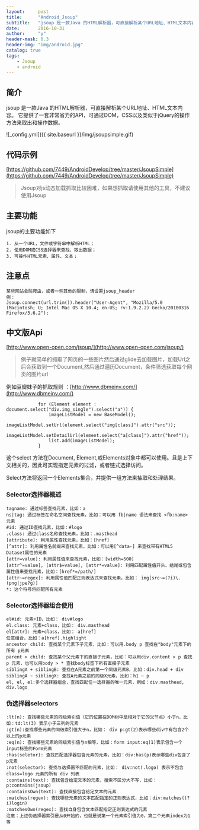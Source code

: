 ```yaml
---
layout:     post
title:      "Android_Jsoup"
subtitle:   "jsoup 是一款Java 的HTML解析器，可直接解析某个URL地址、HTML文本内容"
date:       2016-10-31
author:     "y"
header-mask: 0.3
header-img: "img/android.jpg"
catalog: true
tags:
    - Jsoup
    - android
---
```


## 简介

jsoup 是一款Java 的HTML解析器，可直接解析某个URL地址、HTML文本内容。
它提供了一套非常省力的API，可通过DOM，CSS以及类似于jQuery的操作方法来取出和操作数据。


![_config.yml]({{ site.baseurl }}/img/jsoupsimple.gif)

## 代码示例
[https://github.com/7449/AndroidDevelop/tree/master/JsoupSimple](https://github.com/7449/AndroidDevelop/tree/master/JsoupSimple)


>Jsoup对js动态加载抓取比较困难，如果想抓取请使用其他的工具，不建议使用Jsoup

## 主要功能

jsoup的主要功能如下

	1. 从一个URL，文件或字符串中解析HTML；
	2. 使用DOM或CSS选择器来查找、取出数据；
	3. 可操作HTML元素、属性、文本；

## 注意点
	
	某些网站会防爬虫，或者一些其他的限制，请设置jsoup_header
	例：
	Jsoup.connect(url.trim()).header("User-Agent", "Mozilla/5.0 (Macintosh; U; Intel Mac OS X 10.4; en-US; rv:1.9.2.2) Gecko/20100316 Firefox/3.6.2");


## 中文版Api
[http://www.open-open.com/jsoup/](http://www.open-open.com/jsoup/)


>例子就简单的抓取了网页的一些图片然后通过glide去加载图片，加载Url之后会获取到一个Document,然后通过遍历Document，条件筛选获取每个网页的图片url

例如豆瓣妹子的抓取规则 ：[http://www.dbmeinv.com/](http://www.dbmeinv.com/)

	
                for (Element element : document.select("div.img_single").select("a")) {
                    imageListModel = new BaseModel();
                    imageListModel.setUrl(element.select("img[class]").attr("src"));
                    imageListModel.setDetailUrl(element.select("a[class]").attr("href"));
                    list.add(imageListModel);
                }
	
这个select 方法在Document, Element,或Elements对象中都可以使用。且是上下文相关的，因此可实现指定元素的过滤，或者链式选择访问。

Select方法将返回一个Elements集合，并提供一组方法来抽取和处理结果。

### Selector选择器概述

	tagname: 通过标签查找元素，比如：a
	ns|tag: 通过标签在命名空间查找元素，比如：可以用 fb|name 语法来查找 <fb:name> 元素
	#id: 通过ID查找元素，比如：#logo
	.class: 通过class名称查找元素，比如：.masthead
	[attribute]: 利用属性查找元素，比如：[href]
	[^attr]: 利用属性名前缀来查找元素，比如：可以用[^data-] 来查找带有HTML5 Dataset属性的元素
	[attr=value]: 利用属性值来查找元素，比如：[width=500]
	[attr^=value], [attr$=value], [attr*=value]: 利用匹配属性值开头、结尾或包含属性值来查找元素，比如：[href*=/path/]
	[attr~=regex]: 利用属性值匹配正则表达式来查找元素，比如： img[src~=(?i)\.(png|jpe?g)]
	*: 这个符号将匹配所有元素

### Selector选择器组合使用

	el#id: 元素+ID，比如： div#logo
	el.class: 元素+class，比如： div.masthead
	el[attr]: 元素+class，比如： a[href]
	任意组合，比如：a[href].highlight
	ancestor child: 查找某个元素下子元素，比如：可以用.body p 查找在"body"元素下的所有 p元素
	parent > child: 查找某个父元素下的直接子元素，比如：可以用div.content > p 查找 p 元素，也可以用body > * 查找body标签下所有直接子元素
	siblingA + siblingB: 查找在A元素之前第一个同级元素B，比如：div.head + div
	siblingA ~ siblingX: 查找A元素之前的同级X元素，比如：h1 ~ p
	el, el, el:多个选择器组合，查找匹配任一选择器的唯一元素，例如：div.masthead, div.logo

### 伪选择器selectors

	:lt(n): 查找哪些元素的同级索引值（它的位置在DOM树中是相对于它的父节点）小于n，比如：td:lt(3) 表示小于三列的元素
	:gt(n):查找哪些元素的同级索引值大于n，比如： div p:gt(2)表示哪些div中有包含2个以上的p元素
	:eq(n): 查找哪些元素的同级索引值与n相等，比如：form input:eq(1)表示包含一个input标签的Form元素
	:has(seletor): 查找匹配选择器包含元素的元素，比如：div:has(p)表示哪些div包含了p元素
	:not(selector): 查找与选择器不匹配的元素，比如： div:not(.logo) 表示不包含 class=logo 元素的所有 div 列表
	:contains(text): 查找包含给定文本的元素，搜索不区分大不写，比如： p:contains(jsoup)
	:containsOwn(text): 查找直接包含给定文本的元素
	:matches(regex): 查找哪些元素的文本匹配指定的正则表达式，比如：div:matches((?i)login)
	:matchesOwn(regex): 查找自身包含文本匹配指定正则表达式的元素
	注意：上述伪选择器索引是从0开始的，也就是说第一个元素索引值为0，第二个元素index为1等